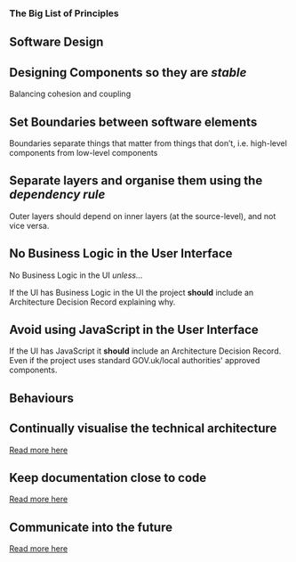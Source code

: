 ### The Big List of Principles

## Software Design

##  Designing Components so they are *stable*

Balancing cohesion and coupling

## Set Boundaries between software elements

Boundaries separate things that matter from things that don’t, i.e. high-level components from low-level components

## Separate layers and organise them using the *dependency rule*

Outer layers should depend on inner layers (at the source-level), and not vice versa.

## No Business Logic in the User Interface

No Business Logic in the UI *unless...*

If the UI has Business Logic in the UI the project **should** include an Architecture Decision Record explaining why.

## Avoid using JavaScript in the User Interface

If the UI has JavaScript it **should** include an Architecture Decision Record. Even if the project uses standard GOV.uk/local authorities' approved components.

## Behaviours

## Continually visualise the technical architecture

[Read more here](principles/continually_visualise_the_technical_architecture.md)

## Keep documentation close to code

[Read more here](principles/keep_documentation_close_to_code.md)

## Communicate into the future

[Read more here](principles/communicate_into_the_future.md)
